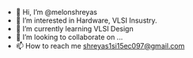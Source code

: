 - 👋 Hi, I’m @melonshreyas
- 👀 I’m interested in Hardware, VLSI Insustry.
- 🌱 I’m currently learning VLSI Design
- 💞️ I’m looking to collaborate on ...
- 📫 How to reach me shreyas1si15ec097@gmail.com

<!---
melonshreyas/melonshreyas is a ✨ special ✨ repository because its `README.md` (this file) appears on your GitHub profile.
You can click the Preview link to take a look at your changes.
--->
